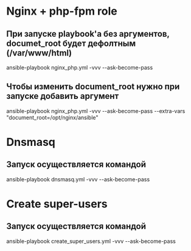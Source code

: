 # Nginx + php-fpm role
## При запуске playbook'а без аргументов, documet_root будет дефолтным (/var/www/html)

ansible-playbook nginx_php.yml -vvv --ask-become-pass


## Чтобы изменить document_root нужно при запуске добавить аргумент

ansible-playbook nginx_php.yml -vvv --ask-become-pass --extra-vars "document_root=/opt/nginx/ansible"

# Dnsmasq 
## Запуск осуществляется командой
ansible-playbook dnsmasq.yml -vvv --ask-become-pass

# Create super-users
## Запуск осуществляется командой
ansible-playbook create_super_users.yml -vvv --ask-become-pass
